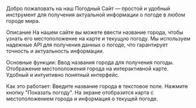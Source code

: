 Добро пожаловать на наш Погодный Сайт — простой и удобный инструмент для получения актуальной информации о погоде в любом городе мира.

Описание На нашем сайте вы можете ввести название города, чтобы узнать его местоположение на карте и текущую погоду. Мы используем надежные API для получения данных о погоде, что гарантирует точность и актуальность информации.

Основные функции: Ввод названия города для получения погоды. Отображение местоположения города на интерактивной карте. Удобный и интуитивно понятный интерфейс.

Как это работает: Введите название города в текстовое поле. Нажмите кнопку "Показать погоду". На экране отобразится карта с местоположением города и информация о текущей погоде.
